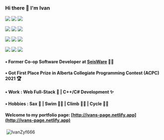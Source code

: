 ### Hi there 👋 I'm Ivan
![](https://img.shields.io/badge/-CSS3-blue?logo=css3&logoColor=white)
![](https://img.shields.io/badge/-HTML5-red?logo=html5&logoColor=white)
![](https://img.shields.io/badge/-JavaScript-yellow?logo=javascript&logoColor=white)

![](https://img.shields.io/badge/-React.js-orange?logo=react&logoColor=white)
![](https://img.shields.io/badge/-Bootstrap-green?logo=Bootstrap&logoColor=white)
![](https://img.shields.io/badge/-Node.js-red?logo=nodedotjs&logoColor=white)

![](https://img.shields.io/badge/-Sass-%23CC6699?style=flat-square&logo=sass&logoColor=ffffff)
![](https://img.shields.io/badge/-Redux-yellow?logo=redux&logoColor=white)
![](https://img.shields.io/badge/-Typescript-blue?logo=typescript&logoColor=white)

![](https://img.shields.io/badge/-C++-brown?logo=cplusplus&logoColor=white)
![](https://img.shields.io/badge/-Python-blue?logo=python&logoColor=white)
![](https://img.shields.io/badge/-Django-yellow?logo=django&logoColor=white)


####  • Former Co-op Software Developer at [SeisWare](https://seisware.com/) 👨‍💻
####  • Got First Place Prize in Alberta Collegiate Programming Contest (ACPC) 2021 🏆
####  • Work : Web Full-Stack 🌈 | C++/C# Development ✨
####  • Hobbies : Sax 🎷 | Swim 🏊‍♂️ | Climb 🧗‍♂️ | Cycle 🚴‍♂️

#### Welcome to my portfolio page: [http://ivans-page.netlify.app](http://ivans-page.netlify.app)

<p>&nbsp;<img align="center" src="https://github-readme-stats.vercel.app/api?username=IvanZyf666&PAT_1=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&show_icons=true&theme=aura&hide_border=true&locale=en" alt="IvanZyf666" /></p>
